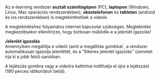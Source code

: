 
Az e-learning rendszer **asztali számítógépen** (PC), **laptopon** (Windows, Linux, Mac operációs rendszerekben), **okostelefonon** és **tableten** (android és ios rendszerekben) is megtekinthetőek a videók.

A megtekintéshez folyamatos internet kapcsolat szükséges. Megtekintés megkezdésekor ellenőrizze, hogy biztosan működik-e a jelenlét igazolás!

**Jelenlét igazolás**  
Amennyiben megállítja a videót (amit a megállítás gombbal , a rendszer automatikusan igazolja jelenlétét, és a  “Sikeres jelenlét igazolás” üzenetet írja ki a jobb felső sarokban.

A lejátszás gombra  vagy a videóra kattintva indíthatja el újra a lejátszást  (180 perces időkorláton belül).
